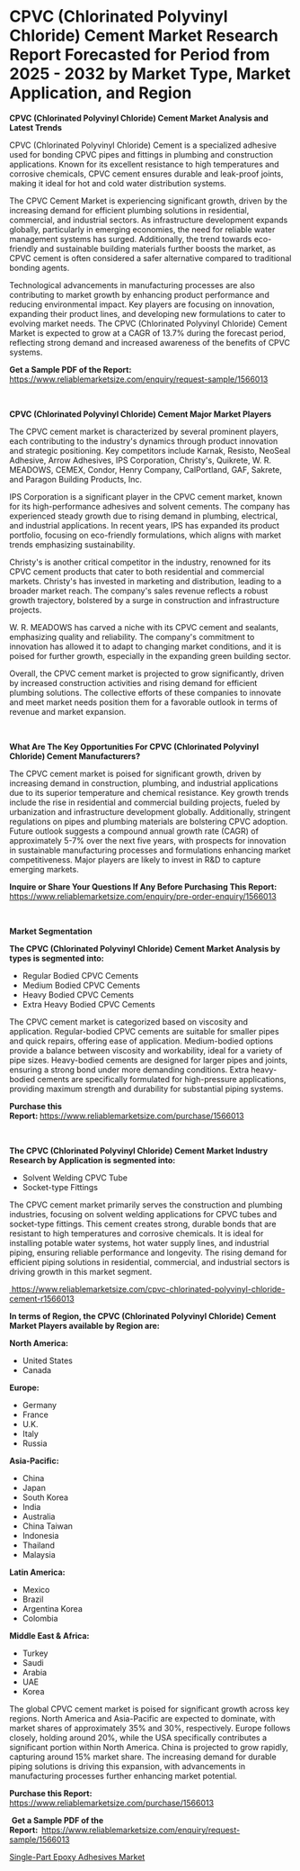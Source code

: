 <p><h1>CPVC (Chlorinated Polyvinyl Chloride) Cement Market Research Report Forecasted for Period from 2025 -  2032 by Market Type, Market Application, and Region</h1></p><p><strong>CPVC (Chlorinated Polyvinyl Chloride) Cement Market Analysis and Latest Trends</strong></p>
<p><p>CPVC (Chlorinated Polyvinyl Chloride) Cement is a specialized adhesive used for bonding CPVC pipes and fittings in plumbing and construction applications. Known for its excellent resistance to high temperatures and corrosive chemicals, CPVC cement ensures durable and leak-proof joints, making it ideal for hot and cold water distribution systems. </p><p>The CPVC Cement Market is experiencing significant growth, driven by the increasing demand for efficient plumbing solutions in residential, commercial, and industrial sectors. As infrastructure development expands globally, particularly in emerging economies, the need for reliable water management systems has surged. Additionally, the trend towards eco-friendly and sustainable building materials further boosts the market, as CPVC cement is often considered a safer alternative compared to traditional bonding agents.</p><p>Technological advancements in manufacturing processes are also contributing to market growth by enhancing product performance and reducing environmental impact. Key players are focusing on innovation, expanding their product lines, and developing new formulations to cater to evolving market needs. The CPVC (Chlorinated Polyvinyl Chloride) Cement Market is expected to grow at a CAGR of 13.7% during the forecast period, reflecting strong demand and increased awareness of the benefits of CPVC systems.</p></p>
<p><strong>Get a Sample PDF of the Report:&nbsp;</strong> <a href="https://www.reliablemarketsize.com/enquiry/request-sample/1566013?utm_campaign=3504&utm_medium=2&utm_source=Github&utm_content=ia&utm_term=02042025&utm_id=cpvc-chlorinated-polyvinyl-chloride-cement">https://www.reliablemarketsize.com/enquiry/request-sample/1566013</a></p>
<p>&nbsp;</p>
<p><strong>CPVC (Chlorinated Polyvinyl Chloride) Cement Major Market Players</strong></p>
<p><p>The CPVC cement market is characterized by several prominent players, each contributing to the industry's dynamics through product innovation and strategic positioning. Key competitors include Karnak, Resisto, NeoSeal Adhesive, Arrow Adhesives, IPS Corporation, Christy's, Quikrete, W. R. MEADOWS, CEMEX, Condor, Henry Company, CalPortland, GAF, Sakrete, and Paragon Building Products, Inc.</p><p>IPS Corporation is a significant player in the CPVC cement market, known for its high-performance adhesives and solvent cements. The company has experienced steady growth due to rising demand in plumbing, electrical, and industrial applications. In recent years, IPS has expanded its product portfolio, focusing on eco-friendly formulations, which aligns with market trends emphasizing sustainability.</p><p>Christy's is another critical competitor in the industry, renowned for its CPVC cement products that cater to both residential and commercial markets. Christy's has invested in marketing and distribution, leading to a broader market reach. The company's sales revenue reflects a robust growth trajectory, bolstered by a surge in construction and infrastructure projects.</p><p>W. R. MEADOWS has carved a niche with its CPVC cement and sealants, emphasizing quality and reliability. The company's commitment to innovation has allowed it to adapt to changing market conditions, and it is poised for further growth, especially in the expanding green building sector.</p><p>Overall, the CPVC cement market is projected to grow significantly, driven by increased construction activities and rising demand for efficient plumbing solutions. The collective efforts of these companies to innovate and meet market needs position them for a favorable outlook in terms of revenue and market expansion.</p></p>
<p>&nbsp;</p>
<p><strong>What Are The Key Opportunities For CPVC (Chlorinated Polyvinyl Chloride) Cement Manufacturers?</strong></p>
<p><p>The CPVC cement market is poised for significant growth, driven by increasing demand in construction, plumbing, and industrial applications due to its superior temperature and chemical resistance. Key growth trends include the rise in residential and commercial building projects, fueled by urbanization and infrastructure development globally. Additionally, stringent regulations on pipes and plumbing materials are bolstering CPVC adoption. Future outlook suggests a compound annual growth rate (CAGR) of approximately 5-7% over the next five years, with prospects for innovation in sustainable manufacturing processes and formulations enhancing market competitiveness. Major players are likely to invest in R&D to capture emerging markets.</p></p>
<p><strong>Inquire or Share Your Questions If Any Before Purchasing This Report:</strong> <a href="https://www.reliablemarketsize.com/enquiry/pre-order-enquiry/1566013?utm_campaign=3504&utm_medium=2&utm_source=Github&utm_content=ia&utm_term=02042025&utm_id=cpvc-chlorinated-polyvinyl-chloride-cement">https://www.reliablemarketsize.com/enquiry/pre-order-enquiry/1566013</a></p>
<p>&nbsp;</p>
<p><strong>Market Segmentation</strong></p>
<p><strong>The CPVC (Chlorinated Polyvinyl Chloride) Cement Market Analysis by types is segmented into:</strong></p>
<p><ul><li>Regular Bodied CPVC Cements</li><li>Medium Bodied CPVC Cements</li><li>Heavy Bodied CPVC Cements</li><li>Extra Heavy Bodied CPVC Cements</li></ul></p>
<p><p>The CPVC cement market is categorized based on viscosity and application. Regular-bodied CPVC cements are suitable for smaller pipes and quick repairs, offering ease of application. Medium-bodied options provide a balance between viscosity and workability, ideal for a variety of pipe sizes. Heavy-bodied cements are designed for larger pipes and joints, ensuring a strong bond under more demanding conditions. Extra heavy-bodied cements are specifically formulated for high-pressure applications, providing maximum strength and durability for substantial piping systems.</p></p>
<p><strong>Purchase this Report:&nbsp;</strong><a href="https://www.reliablemarketsize.com/purchase/1566013?utm_campaign=3504&utm_medium=2&utm_source=Github&utm_content=ia&utm_term=02042025&utm_id=cpvc-chlorinated-polyvinyl-chloride-cement">https://www.reliablemarketsize.com/purchase/1566013</a></p>
<p>&nbsp;</p>
<p><strong>The CPVC (Chlorinated Polyvinyl Chloride) Cement Market Industry Research by Application is segmented into:</strong></p>
<p><ul><li>Solvent Welding CPVC Tube</li><li>Socket-type Fittings</li></ul></p>
<p><p>The CPVC cement market primarily serves the construction and plumbing industries, focusing on solvent welding applications for CPVC tubes and socket-type fittings. This cement creates strong, durable bonds that are resistant to high temperatures and corrosive chemicals. It is ideal for installing potable water systems, hot water supply lines, and industrial piping, ensuring reliable performance and longevity. The rising demand for efficient piping solutions in residential, commercial, and industrial sectors is driving growth in this market segment.</p></p>
<p><a href="https://www.reliablemarketsize.com/cpvc-chlorinated-polyvinyl-chloride-cement-r1566013?utm_campaign=3504&utm_medium=2&utm_source=Github&utm_content=ia&utm_term=02042025&utm_id=cpvc-chlorinated-polyvinyl-chloride-cement">&nbsp;https://www.reliablemarketsize.com/cpvc-chlorinated-polyvinyl-chloride-cement-r1566013</a></p>
<p><strong>In terms of Region, the CPVC (Chlorinated Polyvinyl Chloride) Cement Market Players available by Region are:</strong></p>
<p>
    <p> <strong> North America: </strong>
        <ul>
            <li>United States</li>
            <li>Canada</li>
        </ul>
        </p> 
    <p> <strong> Europe: </strong>
        <ul>
            <li>Germany</li>
            <li>France</li>
            <li>U.K.</li>
            <li>Italy</li>
            <li>Russia</li>
        </ul>
        </p> 
    <p> <strong> Asia-Pacific: </strong>
        <ul>
            <li>China</li>
            <li>Japan</li>
            <li>South Korea</li>
            <li>India</li>
            <li>Australia</li>
            <li>China Taiwan</li>
            <li>Indonesia</li>
            <li>Thailand</li>
            <li>Malaysia</li>
        </ul>
        </p> 
    <p> <strong> Latin America: </strong>
        <ul>
            <li>Mexico</li>
            <li>Brazil</li>
            <li>Argentina Korea</li>
            <li>Colombia</li>
        </ul>
        </p> 
    <p> <strong> Middle East & Africa: </strong>
        <ul>
            <li>Turkey</li>
            <li>Saudi</li>
            <li>Arabia</li>
            <li>UAE</li>
            <li>Korea</li>
        </ul>
    </p>
    </p>
<p><p>The global CPVC cement market is poised for significant growth across key regions. North America and Asia-Pacific are expected to dominate, with market shares of approximately 35% and 30%, respectively. Europe follows closely, holding around 20%, while the USA specifically contributes a significant portion within North America. China is projected to grow rapidly, capturing around 15% market share. The increasing demand for durable piping solutions is driving this expansion, with advancements in manufacturing processes further enhancing market potential.</p></p>
<p><strong>Purchase this Report: </strong><a href="https://www.reliablemarketsize.com/purchase/1566013?utm_campaign=3504&utm_medium=2&utm_source=Github&utm_content=ia&utm_term=02042025&utm_id=cpvc-chlorinated-polyvinyl-chloride-cement">https://www.reliablemarketsize.com/purchase/1566013</a></p>
<p>&nbsp;<strong>Get a Sample PDF of the Report:&nbsp;&nbsp;</strong><a href="https://www.reliablemarketsize.com/enquiry/request-sample/1566013?utm_campaign=3504&utm_medium=2&utm_source=Github&utm_content=ia&utm_term=02042025&utm_id=cpvc-chlorinated-polyvinyl-chloride-cement">https://www.reliablemarketsize.com/enquiry/request-sample/1566013</a></p>
<p><strong></strong></p>
<p><p><a href="https://github.com/darenph8er/Market-Research-Report-List-1/blob/main/single-part-epoxy-adhesives-market.md?utm_campaign=3504&utm_medium=2&utm_source=Github&utm_content=ia&utm_term=02042025&utm_id=cpvc-chlorinated-polyvinyl-chloride-cement">Single-Part Epoxy Adhesives Market</a></p></p>